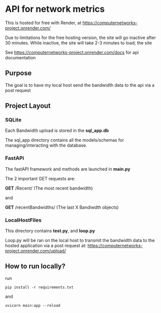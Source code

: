 
# API for network metrics

This is hosted for free with Render, at https://computernetworks-project.onrender.com/ 

Due to limitations for the free hosting version, the site will go inactive after 30 minutes. While inactive, the site will take 2-3 minutes to load; the site 

See https://computernetworks-project.onrender.com/docs for api documentation


## Purpose
The goal is to have my local host send the bandwidth data to the api via a post request


## Project Layout
### SQLite
Each Bandwidth upload is stored in the <b>sql_app.db</b>

The sql_app directory contains all the models/schemas for managing/interacting with the database.

### FastAPi
The fastAPI framework and methods are launched in <b>main.py</b>

The 2 important GET requests are:

<b>GET</b> /Recent/ (The most recent bandwidth)

 and

 <b>GET</b> /recentBandwidths/
(The last X Bandiwdth objects)


### LocalHostFiles
This directory contains <b>test.py</b>, and <b>loop.py</b>

Loop.py will be ran on the local host to transmit the bandwidth data to the hosted application via a post request at:
https://computernetworks-project.onrender.com/upload/



## How to run locally?

run 
```
pip install -r requirements.txt
```
and
```
uvicorn main:app --reload
```

